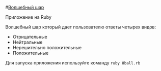 #[Волшебный шар](https://ru.wikipedia.org/wiki/Magic_8_ball)

Приложение на Ruby

Волшебный шар который дает пользователю ответы четырех видов:
- Отрицательные
- Нейтральные
- Нерешительно положительные
- Положительные

Для запуска приложения используйте команду
```ruby 8ball.rb```
